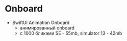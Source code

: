 # Onboard

- SwiftUI Animation Onboard
    - анимированный onboard
    - с 1000 бликами SE - 55mb, simulator 13 - 42mb
